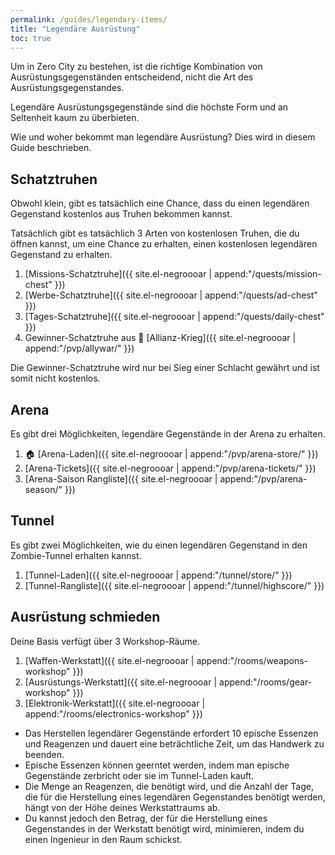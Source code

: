 ```yaml
---
permalink: /guides/legendary-items/
title: "Legendäre Ausrüstung"
toc: true
---
```


Um in Zero City zu bestehen, ist die richtige Kombination von Ausrüstungsgegenständen entscheidend, nicht die Art des Ausrüstungsgegenstandes.

Legendäre Ausrüstungsgegenstände sind die höchste Form und an Seltenheit kaum zu überbieten.

Wie und woher bekommt man legendäre Ausrüstung? Dies wird in diesem Guide beschrieben.

## Schatztruhen

Obwohl klein, gibt es tatsächlich eine Chance, dass du einen legendären Gegenstand kostenlos aus Truhen bekommen kannst.

Tatsächlich gibt es tatsächlich 3 Arten von kostenlosen Truhen, die du öffnen kannst, um eine Chance zu erhalten, einen kostenlosen legendären Gegenstand zu erhalten.

1. [Missions-Schatztruhe]({{ site.el-negroooar | append:"/quests/mission-chest" }})
2. [Werbe-Schatztruhe]({{ site.el-negroooar | append:"/quests/ad-chest" }})
3. [Tages-Schatztruhe]({{ site.el-negroooar | append:"/quests/daily-chest" }})
4. Gewinner-Schatztruhe aus :circus_tent: [Allianz-Krieg]({{ site.el-negroooar | append:"/pvp/allywar/" }})

Die Gewinner-Schatztruhe wird nur bei Sieg einer Schlacht gewährt und ist somit nicht kostenlos.

## Arena

Es gibt drei Möglichkeiten, legendäre Gegenstände in der Arena zu erhalten.

1. :house: [Arena-Laden]({{ site.el-negroooar | append:"/pvp/arena-store/" }})
2. [Arena-Tickets]({{ site.el-negroooar | append:"/pvp/arena-tickets/" }})
3. [Arena-Saison Rangliste]({{ site.el-negroooar | append:"/pvp/arena-season/" }})

## Tunnel

Es gibt zwei Möglichkeiten, wie du einen legendären Gegenstand in den Zombie-Tunnel erhalten kannst.

1. [Tunnel-Laden]({{ site.el-negroooar | append:"/tunnel/store/" }})
2. [Tunnel-Rangliste]({{ site.el-negroooar | append:"/tunnel/highscore/" }})

## Ausrüstung schmieden

Deine Basis verfügt über 3 Workshop-Räume.

1. [Waffen-Werkstatt]({{ site.el-negroooar | append:"/rooms/weapons-workshop" }})
2. [Ausrüstungs-Werkstatt]({{ site.el-negroooar | append:"/rooms/gear-workshop" }})
3. [Elektronik-Werkstatt]({{ site.el-negroooar | append:"/rooms/electronics-workshop" }})

- Das Herstellen legendärer Gegenstände erfordert 10 epische Essenzen und Reagenzen und dauert eine beträchtliche Zeit, um das Handwerk zu beenden.
- Epische Essenzen können geerntet werden, indem man epische Gegenstände zerbricht oder sie im Tunnel-Laden kauft.
- Die Menge an Reagenzen, die benötigt wird, und die Anzahl der Tage, die für die Herstellung eines legendären Gegenstandes benötigt werden, hängt von der Höhe deines Werkstattraums ab.
- Du kannst jedoch den Betrag, der für die Herstellung eines Gegenstandes in der Werkstatt benötigt wird, minimieren, indem du einen Ingenieur in den Raum schickst.
